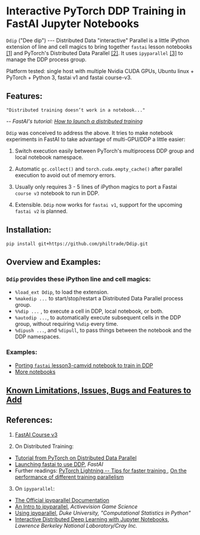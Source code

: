 # Interactive PyTorch DDP Training in FastAI Jupyter Notebooks

`Ddip` ("Dee dip") --- Distributed Data "interactive" Parallel is a little iPython extension of line and cell magics to bring together `fastai` lesson notebooks [[1]](#course_v3) and PyTorch's Distributed Data Parallel [[2]](#pytorchddp).  It uses `ipyparallel` [[3]](#ipp) to manage the DDP process group. 

Platform tested: single host with multiple Nvidia CUDA GPUs, Ubuntu linux + PyTorch + Python 3, fastai v1 and fastai course-v3.

## Features:

    "Distributed training doesn’t work in a notebook..."

     
 -- *FastAI's tutorial: [How to launch a distributed training](https://docs.fast.ai/distributed.html)*

`Ddip` was conceived to address the above. It tries to make notebook experiments in FastAI to take advantage of multi-GPU/DDP a little easier:

1. Switch execution easily between PyTorch's multiprocess DDP group and local notebook namespace.

2. Automatic `gc.collect()` and `torch.cuda.empty_cache()` after parallel execution to avoid out of memory errors.

3. Usually only requires 3 - 5 lines of iPython magics to port a Fastai `course v3` notebook to run in DDP.

4. Extensible.  `Ddip` now works for `fastai v1`,  support for the upcoming `fastai v2` is planned.


## Installation:

`pip install git+https://github.com/philtrade/Ddip.git`

## Overview and Examples:
### `Ddip` provides these iPython line and cell magics:
* `%load_ext Ddip`,  to load the extension.
* `%makedip ...` to start/stop/restart a Distributed Data Parallel process group.  
* `%%dip ...` , to execute a cell in DDP, local notebook, or both.
* `%autodip ...`, to automatically execute subsequent cells in the DDP group, without requiring `%%dip` every time.
* `%dipush ...`, and `%dipull`, to pass things between the notebook and the DDP namespaces.


### Examples:
* [Porting `fastai` lesson3-camvid notebook to train in DDP](notebooks/Ddip_usage_fastai.ipynb)
* [More notebooks](notebooks/)
## [Known Limitations, Issues, Bugs and Features to Add](Issues.md)

## References:

1. <a name="course_v3"></a> [FastAI Course v3](https://course.fast.ai/)

2. <a name="pytorchddp"></a>On Distributed Training:
* [Tutorial from PyTorch on Distributed Data Parallel](https://pytorch.org/tutorials/intermediate/ddp_tutorial.html)
* [Launching fastai to use DDP](https://docs.fast.ai/distributed.html), *FastAI*
* Further readings: [PyTorch Lightning -- Tips for faster training ](https://towardsdatascience.com/9-tips-for-training-lightning-fast-neural-networks-in-pytorch-8e63a502f565), [On the performance of different training parallelism](http://www.telesens.co/2019/04/04/distributed-data-parallel-training-using-pytorch-on-aws/)


3. <a name="ipp"></a>On `ipyparallel`:
* [The Official ipyparallel Documentation](https://ipyparallel.readthedocs.io/en/latest/intro.html)
* [An Intro to ipyparallel](http://activisiongamescience.github.io/2016/04/19/IPython-Parallel-Introduction/), *Activevision Game Science*
* [Using ipyparallel](http://people.duke.edu/~ccc14/sta-663-2016/19C_IPyParallel.html), *Duke University, "Computational Statistics in Python"*
* [Interactive Distributed Deep Learning with Jupyter Notebooks](https://sc18.supercomputing.org/proceedings/tech_poster/poster_files/post206s2-file3.pdf), *Lawrence Berkeley National Laboratory/Cray Inc.*




